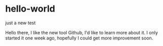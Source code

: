 # hello-world
just a new test

Hello there, I like the new tool Github, I'd like to learn more about it.
I only started it one week ago, hopefully I could get more improvement soon.
